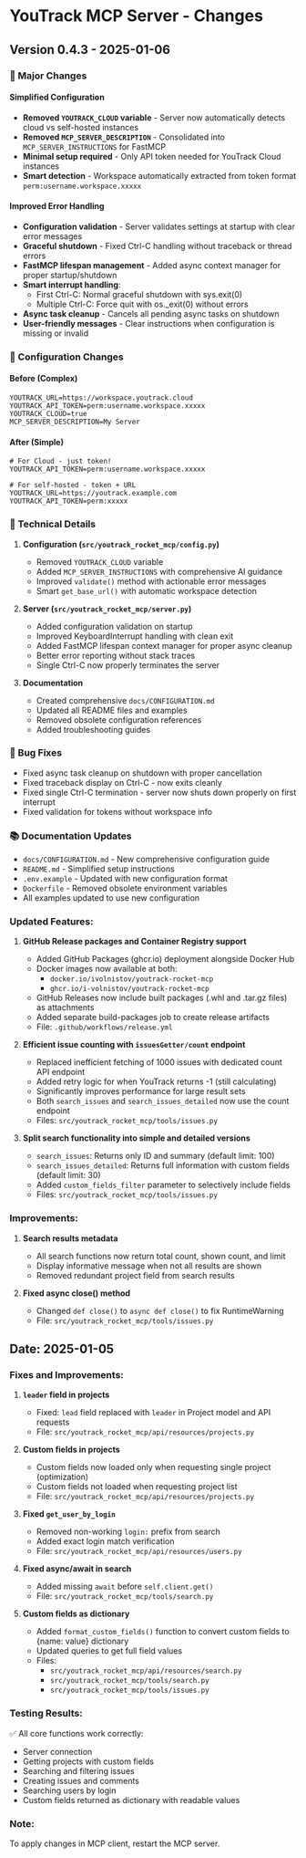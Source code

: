 # YouTrack MCP Server - Changes

## Version 0.4.3 - 2025-01-06

### 🎯 Major Changes

#### Simplified Configuration
- **Removed `YOUTRACK_CLOUD` variable** - Server now automatically detects cloud vs self-hosted instances
- **Removed `MCP_SERVER_DESCRIPTION`** - Consolidated into `MCP_SERVER_INSTRUCTIONS` for FastMCP
- **Minimal setup required** - Only API token needed for YouTrack Cloud instances
- **Smart detection** - Workspace automatically extracted from token format `perm:username.workspace.xxxxx`

#### Improved Error Handling
- **Configuration validation** - Server validates settings at startup with clear error messages
- **Graceful shutdown** - Fixed Ctrl-C handling without traceback or thread errors
- **FastMCP lifespan management** - Added async context manager for proper startup/shutdown
- **Smart interrupt handling**:
  - First Ctrl-C: Normal graceful shutdown with sys.exit(0)
  - Multiple Ctrl-C: Force quit with os._exit(0) without errors
- **Async task cleanup** - Cancels all pending async tasks on shutdown
- **User-friendly messages** - Clear instructions when configuration is missing or invalid

### 📝 Configuration Changes

#### Before (Complex)
```env
YOUTRACK_URL=https://workspace.youtrack.cloud
YOUTRACK_API_TOKEN=perm:username.workspace.xxxxx
YOUTRACK_CLOUD=true
MCP_SERVER_DESCRIPTION=My Server
```

#### After (Simple)
```env
# For Cloud - just token!
YOUTRACK_API_TOKEN=perm:username.workspace.xxxxx

# For self-hosted - token + URL
YOUTRACK_URL=https://youtrack.example.com
YOUTRACK_API_TOKEN=perm:xxxxx
```

### 🔧 Technical Details

1. **Configuration (`src/youtrack_rocket_mcp/config.py`)**
   - Removed `YOUTRACK_CLOUD` variable
   - Added `MCP_SERVER_INSTRUCTIONS` with comprehensive AI guidance
   - Improved `validate()` method with actionable error messages
   - Smart `get_base_url()` with automatic workspace detection

2. **Server (`src/youtrack_rocket_mcp/server.py`)**
   - Added configuration validation on startup
   - Improved KeyboardInterrupt handling with clean exit
   - Added FastMCP lifespan context manager for proper async cleanup
   - Better error reporting without stack traces
   - Single Ctrl-C now properly terminates the server

3. **Documentation**
   - Created comprehensive `docs/CONFIGURATION.md`
   - Updated all README files and examples
   - Removed obsolete configuration references
   - Added troubleshooting guides

### 🐛 Bug Fixes
- Fixed async task cleanup on shutdown with proper cancellation
- Fixed traceback display on Ctrl-C - now exits cleanly
- Fixed single Ctrl-C termination - server now shuts down properly on first interrupt
- Fixed validation for tokens without workspace info

### 📚 Documentation Updates
- `docs/CONFIGURATION.md` - New comprehensive configuration guide
- `README.md` - Simplified setup instructions
- `.env.example` - Updated with new configuration format
- `Dockerfile` - Removed obsolete environment variables
- All examples updated to use new configuration

### Updated Features:

1. **GitHub Release packages and Container Registry support**
   - Added GitHub Packages (ghcr.io) deployment alongside Docker Hub
   - Docker images now available at both:
     - `docker.io/ivolnistov/youtrack-rocket-mcp`
     - `ghcr.io/i-volnistov/youtrack-rocket-mcp`
   - GitHub Releases now include built packages (.whl and .tar.gz files) as attachments
   - Added separate build-packages job to create release artifacts
   - File: `.github/workflows/release.yml`

2. **Efficient issue counting with `issuesGetter/count` endpoint**
   - Replaced inefficient fetching of 1000 issues with dedicated count API endpoint
   - Added retry logic for when YouTrack returns -1 (still calculating)
   - Significantly improves performance for large result sets
   - Both `search_issues` and `search_issues_detailed` now use the count endpoint
   - Files: `src/youtrack_rocket_mcp/tools/issues.py`

3. **Split search functionality into simple and detailed versions**
   - `search_issues`: Returns only ID and summary (default limit: 100)
   - `search_issues_detailed`: Returns full information with custom fields (default limit: 30)
   - Added `custom_fields_filter` parameter to selectively include fields
   - Files: `src/youtrack_rocket_mcp/tools/issues.py`

### Improvements:

1. **Search results metadata**
   - All search functions now return total count, shown count, and limit
   - Display informative message when not all results are shown
   - Removed redundant project field from search results

2. **Fixed async close() method**
   - Changed `def close()` to `async def close()` to fix RuntimeWarning
   - File: `src/youtrack_rocket_mcp/tools/issues.py`

## Date: 2025-01-05

### Fixes and Improvements:

1. **`leader` field in projects**
   - Fixed: `lead` field replaced with `leader` in Project model and API requests
   - File: `src/youtrack_rocket_mcp/api/resources/projects.py`

2. **Custom fields in projects**
   - Custom fields now loaded only when requesting single project (optimization)
   - Custom fields not loaded when requesting project list
   - File: `src/youtrack_rocket_mcp/api/resources/projects.py`

3. **Fixed `get_user_by_login`**
   - Removed non-working `login:` prefix from search
   - Added exact login match verification
   - File: `src/youtrack_rocket_mcp/api/resources/users.py`

4. **Fixed async/await in search**
   - Added missing `await` before `self.client.get()`
   - File: `src/youtrack_rocket_mcp/tools/search.py`

5. **Custom fields as dictionary**
   - Added `format_custom_fields()` function to convert custom fields to {name: value} dictionary
   - Updated queries to get full field values
   - Files:
     - `src/youtrack_rocket_mcp/api/resources/search.py`
     - `src/youtrack_rocket_mcp/tools/search.py`
     - `src/youtrack_rocket_mcp/tools/issues.py`

### Testing Results:

✅ All core functions work correctly:
- Server connection
- Getting projects with custom fields
- Searching and filtering issues
- Creating issues and comments
- Searching users by login
- Custom fields returned as dictionary with readable values

### Note:
To apply changes in MCP client, restart the MCP server.
